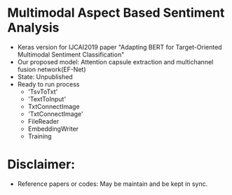 # Multimodal Aspect Based Sentiment Analysis

* Keras version  for IJCAI2019 paper "Adapting BERT for Target-Oriented Multimodal Sentiment Classification"
* Our proposed model: Attention capsule extraction and multichannel fusion network(EF-Net)
* State: Unpublished
* Ready to run process
  * 'TsvToTxt'  
  * 'TextToInput'
  * TxtConnectImage
  * 'TxtConnectImage'
  * FileReader
  * EmbeddingWriter
  * Training

# Disclaimer:

* Reference papers or codes: May be maintain and be kept in sync.